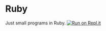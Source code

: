 # Ruby
Just small programs in Ruby.
[![Run on Repl.it](https://repl.it/badge/github/ForerunnerG34/ruby)](https://repl.it/github/ForerunnerG34/ruby)